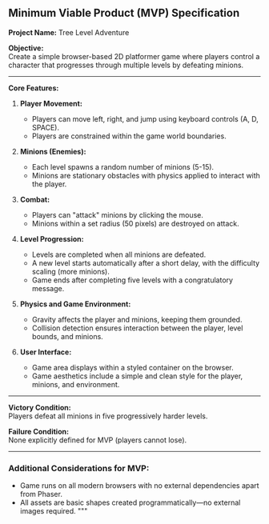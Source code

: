 
## Minimum Viable Product (MVP) Specification

**Project Name:** Tree Level Adventure  

**Objective:**  
Create a simple browser-based 2D platformer game where players control a character that progresses through multiple levels by defeating minions.

---

**Core Features:**  

1. **Player Movement:**  
   - Players can move left, right, and jump using keyboard controls (A, D, SPACE).  
   - Players are constrained within the game world boundaries.  

2. **Minions (Enemies):**  
   - Each level spawns a random number of minions (5-15).  
   - Minions are stationary obstacles with physics applied to interact with the player.  

3. **Combat:**  
   - Players can "attack" minions by clicking the mouse.  
   - Minions within a set radius (50 pixels) are destroyed on attack.  

4. **Level Progression:**  
   - Levels are completed when all minions are defeated.  
   - A new level starts automatically after a short delay, with the difficulty scaling (more minions).  
   - Game ends after completing five levels with a congratulatory message.  

5. **Physics and Game Environment:**  
   - Gravity affects the player and minions, keeping them grounded.  
   - Collision detection ensures interaction between the player, level bounds, and minions.  

6. **User Interface:**  
   - Game area displays within a styled container on the browser.  
   - Game aesthetics include a simple and clean style for the player, minions, and environment.

---

**Victory Condition:**  
Players defeat all minions in five progressively harder levels.

**Failure Condition:**  
None explicitly defined for MVP (players cannot lose).

---

### Additional Considerations for MVP:  
- Game runs on all modern browsers with no external dependencies apart from Phaser.  
- All assets are basic shapes created programmatically—no external images required.
"""